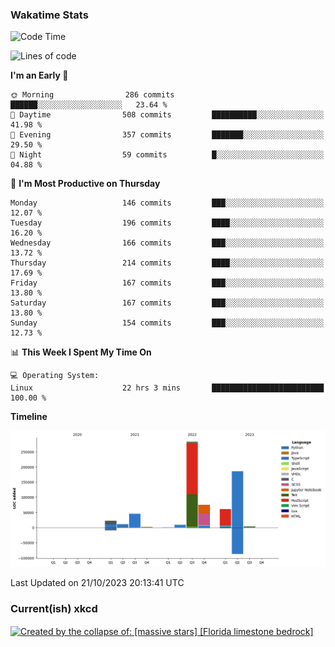 ### Wakatime Stats
<!--START_SECTION:waka-->
![Code Time](http://img.shields.io/badge/Code%20Time-2%2C044%20hrs%2051%20mins-blue)

![Lines of code](https://img.shields.io/badge/From%20Hello%20World%20I%27ve%20Written-703.1%20thousand%20lines%20of%20code-blue)

**I'm an Early 🐤** 

```text
🌞 Morning                286 commits         ██████░░░░░░░░░░░░░░░░░░░   23.64 % 
🌆 Daytime                508 commits         ██████████░░░░░░░░░░░░░░░   41.98 % 
🌃 Evening                357 commits         ███████░░░░░░░░░░░░░░░░░░   29.50 % 
🌙 Night                  59 commits          █░░░░░░░░░░░░░░░░░░░░░░░░   04.88 % 
```
📅 **I'm Most Productive on Thursday** 

```text
Monday                   146 commits         ███░░░░░░░░░░░░░░░░░░░░░░   12.07 % 
Tuesday                  196 commits         ████░░░░░░░░░░░░░░░░░░░░░   16.20 % 
Wednesday                166 commits         ███░░░░░░░░░░░░░░░░░░░░░░   13.72 % 
Thursday                 214 commits         ████░░░░░░░░░░░░░░░░░░░░░   17.69 % 
Friday                   167 commits         ███░░░░░░░░░░░░░░░░░░░░░░   13.80 % 
Saturday                 167 commits         ███░░░░░░░░░░░░░░░░░░░░░░   13.80 % 
Sunday                   154 commits         ███░░░░░░░░░░░░░░░░░░░░░░   12.73 % 
```


📊 **This Week I Spent My Time On** 

```text
💻 Operating System: 
Linux                    22 hrs 3 mins       █████████████████████████   100.00 % 
```

**Timeline**

![Lines of Code chart](https://raw.githubusercontent.com/joshuajeschek/joshuajeschek/main/assets/bar_graph.png)


 Last Updated on 21/10/2023 20:13:41 UTC
<!--END_SECTION:waka-->

### Current(ish) xkcd
<a id="xkcd-a" title="Created by the collapse of: [massive stars] [Florida limestone bedrock]" href="https://www.xkcd.com" target="_blank">
        <img align="center" id="xkcd-img" src="https://imgs.xkcd.com/comics/black_holes_vs_regular_holes.png" alt="Created by the collapse of: [massive stars] [Florida limestone bedrock]" height=300 />
</a>

